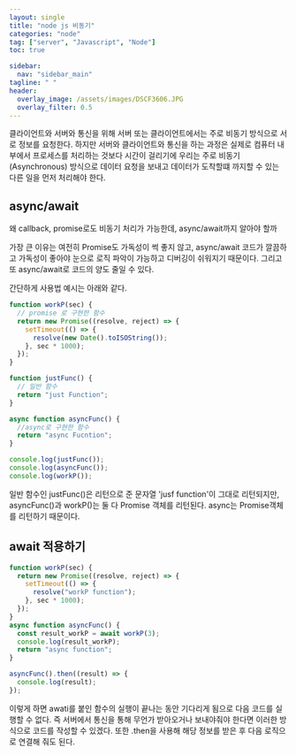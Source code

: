 ```yaml
---
layout: single
title: "node js 비동기"
categories: "node"
tag: ["server", "Javascript", "Node"]
toc: true

sidebar:
  nav: "sidebar_main"
tagline: " "
header:
  overlay_image: /assets/images/DSCF3606.JPG
  overlay_filter: 0.5
---
```


클라이언트와 서버와 통신을 위해 서버 또는 클라이언트에서는 주로 비동기 방식으로 서로 정보를 요청한다.
하지만 서버와 클라이언트와 통신을 하는 과정은 실제로 컴퓨터 내부에서 프로세스를 처리하는 것보다 시간이 걸리기에 우리는 주로 비동기 (Asynchronous) 방식으로 데이터 요청을 보내고 데이터가 도착할떄 까지할 수 있는 다른 일을 먼저 처리해야 한다.

## async/await

왜 callback, promise로도 비동기 처리가 가능한데, async/await까지 알아야 할까

가장 큰 이유는 여전히 Promise도 가독성이 썩 좋지 않고, async/await 코드가 깔끔하고 가독성이 좋아야 눈으로 로직 파악이 가능하고 디버깅이 쉬워지기 때문이다. 그리고 또 async/await로 코드의 양도 줄일 수 있다.

간단하게 사용법 예시는 아래와 같다.

```javascript
function workP(sec) {
  // promise 로 구현한 함수
  return new Promise((resolve, reject) => {
    setTimeout(() => {
      resolve(new Date().toISOString());
    }, sec * 1000);
  });
}

function justFunc() {
  // 일반 함수
  return "just Function";
}

async function asyncFunc() {
  //async로 구현한 함수
  return "async Fucntion";
}

console.log(justFunc());
console.log(asyncFunc());
console.log(workP());
```

일반 함수인 justFunc()은 리턴으로 준 문자열 'jusf function'이 그대로 리턴되지만,
asyncFunc()과 workP()는 둘 다 Promise 객체를 리턴된다.
async는 Promise객체를 리턴하기 때문이다.

## await 적용하기

```javascript
function workP(sec) {
  return new Promise((resolve, reject) => {
    setTimeout(() => {
      resolve("workP function");
    }, sec * 1000);
  });
}
async function asyncFunc() {
  const result_workP = await workP(3);
  console.log(result_workP);
  return "async function";
}

asyncFunc().then((result) => {
  console.log(result);
});
```

이렇게 하면 awati를 붙인 함수의 실행이 끝나는 동안 기다리게 됨으로 다음 코드를 실행할 수 없다. 즉 서버에서 통신을 통해 무언가 받아오거나 보내야줘야 한다면 이러한 방식으로 코드를 작성할 수 있겠다.
또한 .then을 사용해 해당 정보를 받은 후 다음 로직으로 연결해 줘도 된다.
